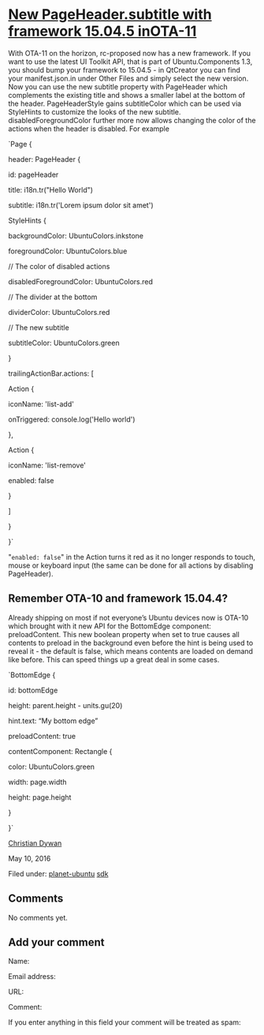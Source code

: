 





#  [New PageHeader.subtitle with framework 15.04.5 inOTA-11](/en/blog/2016/05/10/new-pageheadersubtitle-framework-15045-ota-11/)

With OTA-11 on the horizon, rc-proposed now has a new framework. If you want
to use the latest UI Toolkit API, that is part of Ubuntu.Components 1.3, you
should bump your framework to 15.04.5 - in QtCreator you can find your
manifest.json.in under Other Files and simply select the new version. Now you
can use the new subtitle property with PageHeader which complements the
existing title and shows a smaller label at the bottom of the header.
PageHeaderStyle gains subtitleColor which can be used via StyleHints to
customize the looks of the new subtitle. disabledForegroundColor further more
now allows changing the color of the actions when the header is disabled. For
example

`Page {

header: PageHeader {

id: pageHeader

title: i18n.tr("Hello World")

subtitle: i18n.tr('Lorem ipsum dolor sit amet')

StyleHints {

backgroundColor: UbuntuColors.inkstone

foregroundColor: UbuntuColors.blue

// The color of disabled actions

disabledForegroundColor: UbuntuColors.red

// The divider at the bottom

dividerColor: UbuntuColors.red

// The new subtitle

subtitleColor: UbuntuColors.green

}

trailingActionBar.actions: [

Action {

iconName: 'list-add'

onTriggered: console.log('Hello world')

},

Action {

iconName: 'list-remove'

enabled: false

}

]

}

}`

"`enabled: false`" in the Action turns it red as it no longer responds to
touch, mouse or keyboard input (the same can be done for all actions by
disabling PageHeader).

## Remember OTA-10 and framework 15.04.4?

Already shipping on most if not everyone’s Ubuntu devices now is OTA-10 which
brought with it new API for the BottomEdge component: preloadContent. This new
boolean property when set to true causes all contents to preload in the
background even before the hint is being used to reveal it - the default is
false, which means contents are loaded on demand like before. This can speed
things up a great deal in some cases.

`BottomEdge {

id: bottomEdge

height: parent.height - units.gu(20)

hint.text: “My bottom edge”

preloadContent: true

contentComponent: Rectangle {

color: UbuntuColors.green

width: page.width

height: page.height

}

}`

[Christian Dywan](/en/blog/authors/kalikiana/)

May 10, 2016

Filed under: [planet-ubuntu](/en/blog/tags/planet-ubuntu/)
[sdk](/en/blog/tags/sdk/)





## Comments

No comments yet.

## Add your comment

Name:

Email address:

URL:

Comment:

If you enter anything in this field your comment will be treated as spam:





